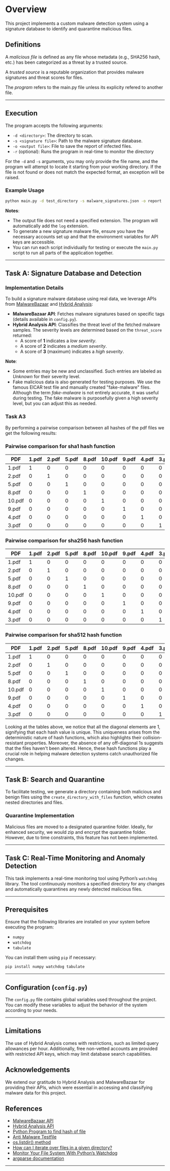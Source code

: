 # Overview

This project implements a custom malware detection system using a signature database to identify and quarantine malicious files.

## Definitions

A *malicious file* is defined as any file whose metadata (e.g., SHA256 hash, etc.) has been categorized as a threat by a trusted source.

A *trusted source* is a reputable organization that provides malware signatures and threat scores for files.

The *program* refers to the main.py file unless its explicity refered to another file.

---

## Execution

The program accepts the following arguments:

- `-d <directory>`: The directory to scan.
- `-s <signature file>`: Path to the malware signature database.
- `-o <output file>`: File to save the report of infected files.
- `-r` (optional): Runs the program in real-time to monitor the directory

For the `-d` and `-s` arguments, you may only provide the file name, and the program will attempt to locate it starting from your working directory. If the file is not found or does not match the expected format, an exception will be raised.

### Example Usage

```bash
python main.py -d test_directory -s malware_signatures.json -o report
```

**Notes**:

- The output file does not need a specified extension. The program will automatically add the `log` extension.
- To generate a new signature malware file, ensure you have the necessary accounts set up and that the environment variables for API keys are accessible.
- You can run each script individually for testing or execute the `main.py` script to run all parts of the application together.

---

## Task A: Signature Database and Detection

### Implementation Details

To build a signature malware database using real data, we leverage APIs from [MalwareBazaar](https://bazaar.abuse.ch/api/) and [Hybrid Analysis](https://www.hybrid-analysis.com/docs/api/v2):

- **MalwareBazaar API**: Fetches malware signatures based on specific tags (details available in `config.py`).
- **Hybrid Analysis API**: Classifies the threat level of the fetched malware samples. The severity levels are determined based on the `threat_score` returned:
  - A score of **1** indicates a *low severity*.
  - A score of **2** indicates a *medium severity*.
  - A score of **3** (maximum) indicates a *high severity*.

**Note**:

- Some entries may be new and unclassified. Such entries are labeled as *Unknown* for their severity level.
- Fake malicious data is also generated for testing purposes. We use the famous EICAR test file and manually created "fake-malware" files. Although the term *fake-malware* is not entirely accurate, it was useful during testing. The fake malware is purposefully given a high severity level, but you can adjust this as needed.

### Task A3

By performing a pairwise comparison between all hashes of the pdf files we get the following results:

### Pairwise comparison for sha1 hash function


| PDF    | 1.pdf | 2.pdf | 5.pdf | 8.pdf | 10.pdf | 9.pdf | 4.pdf | 3.pdf |
|--------|-------|-------|-------|-------|--------|-------|-------|-------|
| 1.pdf  | 1     | 0     | 0     | 0     | 0      | 0     | 0     | 0     |
| 2.pdf  | 0     | 1     | 0     | 0     | 0      | 0     | 0     | 0     |
| 5.pdf  | 0     | 0     | 1     | 0     | 0      | 0     | 0     | 0     |
| 8.pdf  | 0     | 0     | 0     | 1     | 0      | 0     | 0     | 0     |
| 10.pdf | 0     | 0     | 0     | 0     | 1      | 0     | 0     | 0     |
| 9.pdf  | 0     | 0     | 0     | 0     | 0      | 1     | 0     | 0     |
| 4.pdf  | 0     | 0     | 0     | 0     | 0      | 0     | 1     | 0     |
| 3.pdf  | 0     | 0     | 0     | 0     | 0      | 0     | 0     | 1     |

### Pairwise comparison for sha256 hash function

| PDF    | 1.pdf | 2.pdf | 5.pdf | 8.pdf | 10.pdf | 9.pdf | 4.pdf | 3.pdf |
|--------|-------|-------|-------|-------|--------|-------|-------|-------|
| 1.pdf  | 1     | 0     | 0     | 0     | 0      | 0     | 0     | 0     |
| 2.pdf  | 0     | 1     | 0     | 0     | 0      | 0     | 0     | 0     |
| 5.pdf  | 0     | 0     | 1     | 0     | 0      | 0     | 0     | 0     |
| 8.pdf  | 0     | 0     | 0     | 1     | 0      | 0     | 0     | 0     |
| 10.pdf | 0     | 0     | 0     | 0     | 1      | 0     | 0     | 0     |
| 9.pdf  | 0     | 0     | 0     | 0     | 0      | 1     | 0     | 0     |
| 4.pdf  | 0     | 0     | 0     | 0     | 0      | 0     | 1     | 0     |
| 3.pdf  | 0     | 0     | 0     | 0     | 0      | 0     | 0     | 1     |

### Pairwise comparison for sha512 hash function

| PDF    | 1.pdf | 2.pdf | 5.pdf | 8.pdf | 10.pdf | 9.pdf | 4.pdf | 3.pdf |
|--------|-------|-------|-------|-------|--------|-------|-------|-------|
| 1.pdf  | 1     | 0     | 0     | 0     | 0      | 0     | 0     | 0     |
| 2.pdf  | 0     | 1     | 0     | 0     | 0      | 0     | 0     | 0     |
| 5.pdf  | 0     | 0     | 1     | 0     | 0      | 0     | 0     | 0     |
| 8.pdf  | 0     | 0     | 0     | 1     | 0      | 0     | 0     | 0     |
| 10.pdf | 0     | 0     | 0     | 0     | 1      | 0     | 0     | 0     |
| 9.pdf  | 0     | 0     | 0     | 0     | 0      | 1     | 0     | 0     |
| 4.pdf  | 0     | 0     | 0     | 0     | 0      | 0     | 1     | 0     |
| 3.pdf  | 0     | 0     | 0     | 0     | 0      | 0     | 0     | 1     |

Looking at the tables above, we notice that all the diagonal elements are 1, signifying that each hash value is unique. This uniqueness arises from the deterministic nature of hash functions, which also highlights their collision-resistant properties. Moreover, the absence of any off-diagonal 1s suggests that the files haven't been altered. Hence, these hash functions play a crucial role in helping malware detection systems catch unauthorized file changes.

---

## Task B: Search and Quarantine

To facilitate testing, we generate a directory containing both malicious and benign files using the `create_directory_with_files` function, which creates nested directories and files.

### Quarantine Implementation

Malicious files are moved to a designated quarantine folder. Ideally, for enhanced security, we would zip and encrypt the quarantine folder. However, due to time constraints, this feature has not been implemented.

---

## Task C: Real-Time Monitoring and Anomaly Detection

This task implements a real-time monitoring tool using Python’s `watchdog` library. The tool continuously monitors a specified directory for any changes and automatically quarantines any newly detected malicious files.

---

## Prerequisites

Ensure that the following libraries are installed on your system before executing the program:

- `numpy`
- `watchdog`
- `tabulate`

You can install them using `pip` if necessary:

```bash
pip install numpy watchdog tabulate
```

---

## Configuration (`config.py`)

The `config.py` file contains global variables used throughout the project. You can modify these variables to adjust the behavior of the system according to your needs.

---

## Limitations

The use of Hybrid Analysis comes with restrictions, such as limited query allowances per hour. Additionally, free non-vetted accounts are provided with restricted API keys, which may limit database search capabilities.

## Acknowledgements

We extend our gratitude to Hybrid Analysis and MalwareBazaar for providing their APIs, which were essential in accessing and classifying malware data for this project.

## References

- [MalwareBazaar API](https://bazaar.abuse.ch/api/)
- [Hybrid Analysis API](https://www.hybrid-analysis.com/docs/api/v2)
- [Python Program to find hash of file](https://www.geeksforgeeks.org/python-program-to-find-hash-of-file/)
- [Anti Malware Testfile](https://www.eicar.org/download-anti-malware-testfile/)
- [os.listdir() method](https://www.geeksforgeeks.org/python-os-listdir-method/)
- [How can I iterate over files in a given directory?](https://stackoverflow.com/questions/10377998/how-can-i-iterate-over-files-in-a-given-directory)
- [Monitor Your File System With Python’s Watchdog](https://www.kdnuggets.com/monitor-your-file-system-with-pythons-watchdog)
- [argparse documentation](https://docs.python.org/3/library/argparse.html)

---
